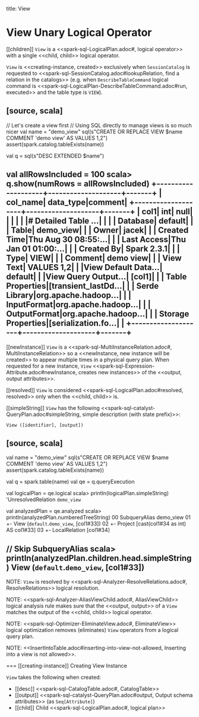 title: View

# View Unary Logical Operator

[[children]]
`View` is a <<spark-sql-LogicalPlan.adoc#, logical operator>> with a single <<child, child>> logical operator.

`View` is <<creating-instance, created>> exclusively when `SessionCatalog` is requested to <<spark-sql-SessionCatalog.adoc#lookupRelation, find a relation in the catalogs>> (e.g. when `DescribeTableCommand` logical command is <<spark-sql-LogicalPlan-DescribeTableCommand.adoc#run, executed>> and the table type is `VIEW`).

[source, scala]
----
// Let's create a view first
// Using SQL directly to manage views is so much nicer
val name = "demo_view"
sql(s"CREATE OR REPLACE VIEW $name COMMENT 'demo view' AS VALUES 1,2")
assert(spark.catalog.tableExists(name))

val q = sql(s"DESC EXTENDED $name")

val allRowsIncluded = 100
scala> q.show(numRows = allRowsIncluded)
+--------------------+--------------------+-------+
|            col_name|           data_type|comment|
+--------------------+--------------------+-------+
|                col1|                 int|   null|
|                    |                    |       |
|# Detailed Table ...|                    |       |
|            Database|             default|       |
|               Table|           demo_view|       |
|               Owner|               jacek|       |
|        Created Time|Thu Aug 30 08:55:...|       |
|         Last Access|Thu Jan 01 01:00:...|       |
|          Created By|         Spark 2.3.1|       |
|                Type|                VIEW|       |
|             Comment|           demo view|       |
|           View Text|          VALUES 1,2|       |
|View Default Data...|             default|       |
|View Query Output...|              [col1]|       |
|    Table Properties|[transient_lastDd...|       |
|       Serde Library|org.apache.hadoop...|       |
|         InputFormat|org.apache.hadoop...|       |
|        OutputFormat|org.apache.hadoop...|       |
|  Storage Properties|[serialization.fo...|       |
+--------------------+--------------------+-------+
----

[[newInstance]]
`View` is a <<spark-sql-MultiInstanceRelation.adoc#, MultiInstanceRelation>> so a <<newInstance, new instance will be created>> to appear multiple times in a physical query plan. When requested for a new instance, `View` <<spark-sql-Expression-Attribute.adoc#newInstance, creates new instances>> of the <<output, output attributes>>.

[[resolved]]
`View` is considered <<spark-sql-LogicalPlan.adoc#resolved, resolved>> only when the <<child, child>> is.

[[simpleString]]
`View` has the following <<spark-sql-catalyst-QueryPlan.adoc#simpleString, simple description (with state prefix)>>:

```
View ([identifier], [output])
```

[source, scala]
----
val name = "demo_view"
sql(s"CREATE OR REPLACE VIEW $name COMMENT 'demo view' AS VALUES 1,2")
assert(spark.catalog.tableExists(name))

val q = spark.table(name)
val qe = q.queryExecution

val logicalPlan = qe.logical
scala> println(logicalPlan.simpleString)
'UnresolvedRelation `demo_view`

val analyzedPlan = qe.analyzed
scala> println(analyzedPlan.numberedTreeString)
00 SubqueryAlias demo_view
01 +- View (`default`.`demo_view`, [col1#33])
02    +- Project [cast(col1#34 as int) AS col1#33]
03       +- LocalRelation [col1#34]

// Skip SubqueryAlias
scala> println(analyzedPlan.children.head.simpleString)
View (`default`.`demo_view`, [col1#33])
----

NOTE: `View` is resolved by <<spark-sql-Analyzer-ResolveRelations.adoc#, ResolveRelations>> logical resolution.

NOTE: <<spark-sql-Analyzer-AliasViewChild.adoc#, AliasViewChild>> logical analysis rule makes sure that the <<output, output>> of a `View` matches the output of the <<child, child>> logical operator.

NOTE: <<spark-sql-Optimizer-EliminateView.adoc#, EliminateView>> logical optimization removes (eliminates) `View` operators from a logical query plan.

NOTE: <<InsertIntoTable.adoc#inserting-into-view-not-allowed, Inserting into a view is not allowed>>.

=== [[creating-instance]] Creating View Instance

`View` takes the following when created:

* [[desc]] <<spark-sql-CatalogTable.adoc#, CatalogTable>>
* [[output]] <<spark-sql-catalyst-QueryPlan.adoc#output, Output schema attributes>> (as `Seq[Attribute]`)
* [[child]] Child <<spark-sql-LogicalPlan.adoc#, logical plan>>
